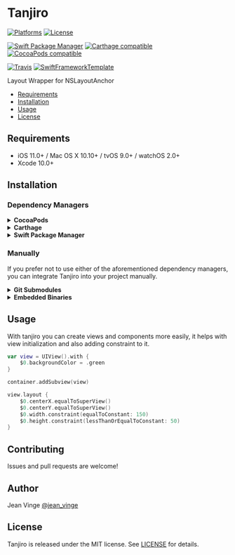 # Tanjiro

[![Platforms](https://img.shields.io/cocoapods/p/Tanjiro.svg)](https://cocoapods.org/pods/Tanjiro)
[![License](https://img.shields.io/cocoapods/l/Tanjiro.svg)](https://raw.githubusercontent.com/jeanvinge/Tanjiro/master/LICENSE)

[![Swift Package Manager](https://img.shields.io/badge/Swift%20Package%20Manager-compatible-brightgreen.svg)](https://github.com/apple/swift-package-manager)
[![Carthage compatible](https://img.shields.io/badge/Carthage-compatible-4BC51D.svg?style=flat)](https://github.com/Carthage/Carthage)
[![CocoaPods compatible](https://img.shields.io/cocoapods/v/Tanjiro.svg)](https://cocoapods.org/pods/Tanjiro)

[![Travis](https://img.shields.io/travis/jeanvinge/Tanjiro/master.svg)](https://travis-ci.org/jeanvinge/Tanjiro/branches)
[![SwiftFrameworkTemplate](https://img.shields.io/badge/SwiftFramework-Template-red.svg)](http://github.com/RahulKatariya/SwiftFrameworkTemplate)

Layout Wrapper for NSLayoutAnchor

- [Requirements](#requirements)
- [Installation](#installation)
- [Usage](#usage)
- [License](#license)

## Requirements

- iOS 11.0+ / Mac OS X 10.10+ / tvOS 9.0+ / watchOS 2.0+
- Xcode 10.0+

## Installation

### Dependency Managers
<details>
  <summary><strong>CocoaPods</strong></summary>

[CocoaPods](http://cocoapods.org) is a dependency manager for Cocoa projects. You can install it with the following command:

```bash
$ gem install cocoapods
```

To integrate Tanjiro into your Xcode project using CocoaPods, specify it in your `Podfile`:

```ruby
source 'https://github.com/CocoaPods/Specs.git'
platform :ios, '11.0'
use_frameworks!

pod 'Tanjiro'
```

Then, run the following command:

```bash
$ pod install
```

</details>

<details>
  <summary><strong>Carthage</strong></summary>

[Carthage](https://github.com/Carthage/Carthage) is a decentralized dependency manager that automates the process of adding frameworks to your Cocoa application.

You can install Carthage with [Homebrew](http://brew.sh/) using the following command:

```bash
$ brew update
$ brew install carthage
```

To integrate Tanjiro into your Xcode project using Carthage, specify it in your `Cartfile`:

```ogdl
github "jeanvinge/Tanjiro"
```

</details>

<details>
  <summary><strong>Swift Package Manager</strong></summary>

To use Tanjiro as a [Swift Package Manager](https://swift.org/package-manager/) package just add the following in your Package.swift file.

``` swift
// swift-tools-version:4.2

import PackageDescription

let package = Package(
    name: "HelloTanjiro",
    dependencies: [
        .package(url: "https://github.com/jeanvinge/Tanjiro.git")
    ],
    targets: [
        .target(name: "HelloTanjiro", dependencies: ["Tanjiro"])
    ]
)
```
</details>

### Manually

If you prefer not to use either of the aforementioned dependency managers, you can integrate Tanjiro into your project manually.

<details>
  <summary><strong>Git Submodules</strong></summary><p>

- Open up Terminal, `cd` into your top-level project directory, and run the following command "if" your project is not initialized as a git repository:

```bash
$ git init
```

- Add Tanjiro as a git [submodule](http://git-scm.com/docs/git-submodule) by running the following command:

```bash
$ git submodule add https://github.com/jeanvinge/Tanjiro.git
$ git submodule update --init --recursive
```

- Open the new `Tanjiro` folder, and drag the `Tanjiro.xcodeproj` into the Project Navigator of your application's Xcode project.

    > It should appear nested underneath your application's blue project icon. Whether it is above or below all the other Xcode groups does not matter.

- Select the `Tanjiro.xcodeproj` in the Project Navigator and verify the deployment target matches that of your application target.
- Next, select your application project in the Project Navigator (blue project icon) to navigate to the target configuration window and select the application target under the "Targets" heading in the sidebar.
- In the tab bar at the top of that window, open the "General" panel.
- Click on the `+` button under the "Embedded Binaries" section.
- You will see two different `Tanjiro.xcodeproj` folders each with two different versions of the `Tanjiro.framework` nested inside a `Products` folder.

    > It does not matter which `Products` folder you choose from.

- Select the `Tanjiro.framework`.

- And that's it!

> The `Tanjiro.framework` is automagically added as a target dependency, linked framework and embedded framework in a copy files build phase which is all you need to build on the simulator and a device.

</p></details>

<details>
  <summary><strong>Embedded Binaries</strong></summary><p>

- Download the latest release from https://github.com/jeanvinge/Tanjiro/releases
- Next, select your application project in the Project Navigator (blue project icon) to navigate to the target configuration window and select the application target under the "Targets" heading in the sidebar.
- In the tab bar at the top of that window, open the "General" panel.
- Click on the `+` button under the "Embedded Binaries" section.
- Add the downloaded `Tanjiro.framework`.
- And that's it!

</p></details>

## Usage

With tanjiro you can create views and components more easily, it helps with view initialization and also adding constraint to it.

```swift
var view = UIView().with {
    $0.backgroundColor = .green
}

container.addSubview(view)

view.layout {
    $0.centerX.equalToSuperView()
    $0.centerY.equalToSuperView()
    $0.width.constraint(equalToConstant: 150)
    $0.height.constraint(lessThanOrEqualToConstant: 50)
}
```

## Contributing

Issues and pull requests are welcome!

## Author

Jean Vinge [@jean_vinge](https://twitter.com/jean_vinge)

## License

Tanjiro is released under the MIT license. See [LICENSE](https://github.com/jeanvinge/Tanjiro/blob/master/LICENSE) for details.
